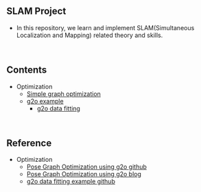 ## SLAM Project
* In this repository, we learn and implement SLAM(Simultaneous Localization and Mapping) related theory and skills.

</br>

## Contents
* Optimization
    * [Simple graph optimization](./simple_graph_optimization/)
    * [g2o example](./g2o_example/)
        * [g2o data fitting](./g2o_example/g2o_data_fitting/)

</br>

## Reference
* Optimization
    * [Pose Graph Optimization using g2o github](https://github.com/edward0im/pgo_toy_example)
    * [Pose Graph Optimization using g2o blog](https://edward0im.github.io/engineering/2020/09/08/pose-graph-optimization/) 
    * [g2o data fitting example github](https://github.com/RainerKuemmerle/g2o/blob/master/g2o/examples/data_fitting)
